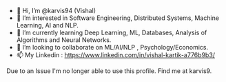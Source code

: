 - 👋 Hi, I’m @karvis94 (Vishal)
- 👀 I’m interested in Software Engineering, Distributed Systems, Machine Learning, AI and NLP.
- 🌱 I’m currently learning Deep Learning, ML, Databases, Analysis of Algorithms and Neural Networks.
- 💞️ I’m looking to collaborate on ML/AI/NLP , Psychology/Economics.
- 📫 My Linkedin : https://www.linkedin.com/in/vishal-kartik-a776b9b3/

Due to an Issue I'm no longer able to use this profile. Find me at karvis9.

